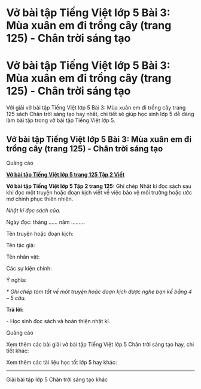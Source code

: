 # Vở bài tập Tiếng Việt lớp 5 Bài 3: Mùa xuân em đi trồng cây (trang 125) - Chân trời sáng tạo

# Vở bài tập Tiếng Việt lớp 5 Bài 3: Mùa xuân em đi trồng cây (trang 125) - Chân trời sáng tạo

Với giải vở bài tập Tiếng Việt lớp 5 Bài 3: Mùa xuân em đi trồng cây trang 125 sách Chân trời sáng tạo hay nhất, chi tiết sẽ giúp học sinh lớp 5 dễ dàng làm bài tập trong vở bài tập Tiếng Việt lớp 5.

## Vở bài tập Tiếng Việt lớp 5 Bài 3: Mùa xuân em đi trồng cây (trang 125) - Chân trời sáng tạo

Quảng cáo

[**Vở bài tập Tiếng Việt lớp 5 trang 125 Tập 2 Viết**](https://vietjack.com/vbt-tieng-viet-5-ct/viet-trang-125-vbt-tieng-viet-5-tap-2.jsp)

**Vở bài tập Tiếng Việt lớp 5 Tập 2 trang 125:** Ghi chép Nhật kí đọc sách sau khi đọc một truyện hoặc đoạn kịch viết về việc bảo vệ môi trường hoặc ước mơ chinh phục thiên nhiên. 

_Nhật kí đọc sách của._

Ngày đọc: tháng ...... năm ………

Tên truyện hoặc đoạn kịch: 

Tên tác giả: 

Tên nhân vật: 

Các sự kiện chính: 

Ý nghĩa: 

_* Ghi chép tóm tắt về một truyện hoặc đoạn kịch được nghe bạn kể bằng 4 – 5 câu._

**Trả lời:**

\- Học sinh đọc sách và hoàn thiện nhật kí.

Quảng cáo

Xem thêm các bài giải vở bài tập Tiếng Việt lớp 5 Chân trời sáng tạo hay, chi tiết khác:

Xem thêm các tài liệu học tốt lớp 5 hay khác:

* * *

Giải bài tập lớp 5 Chân trời sáng tạo khác
